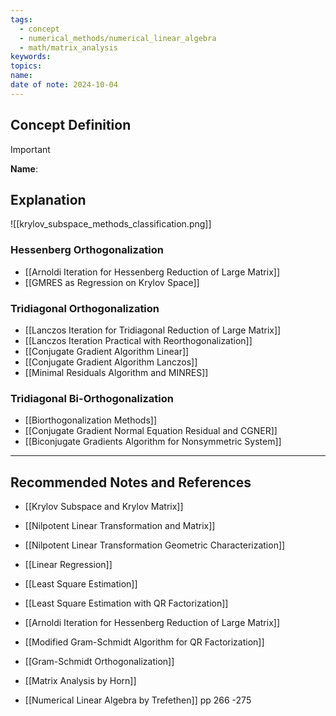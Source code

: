 ```yaml
---
tags:
  - concept
  - numerical_methods/numerical_linear_algebra
  - math/matrix_analysis
keywords: 
topics: 
name: 
date of note: 2024-10-04
---
```


## Concept Definition

>[!important]
>**Name**: 



## Explanation

![[krylov_subspace_methods_classification.png]]


### Hessenberg Orthogonalization

- [[Arnoldi Iteration for Hessenberg Reduction of Large Matrix]]
- [[GMRES as Regression on Krylov Space]]

### Tridiagonal Orthogonalization

- [[Lanczos Iteration for Tridiagonal Reduction of Large Matrix]]
- [[Lanczos Iteration Practical with Reorthogonalization]]
- [[Conjugate Gradient Algorithm Linear]]
- [[Conjugate Gradient Algorithm Lanczos]]
- [[Minimal Residuals Algorithm and MINRES]]


### Tridiagonal Bi-Orthogonalization

- [[Biorthogonalization Methods]]
- [[Conjugate Gradient Normal Equation Residual and CGNER]]
- [[Biconjugate Gradients Algorithm for Nonsymmetric System]]



-----------
##  Recommended Notes and References


- [[Krylov Subspace and Krylov Matrix]]
- [[Nilpotent Linear Transformation and Matrix]]
- [[Nilpotent Linear Transformation Geometric Characterization]]
- [[Linear Regression]]
- [[Least Square Estimation]]
- [[Least Square Estimation with QR Factorization]]

- [[Arnoldi Iteration for Hessenberg Reduction of Large Matrix]]
- [[Modified Gram-Schmidt Algorithm for QR Factorization]]
- [[Gram-Schmidt Orthogonalization]]

- [[Matrix Analysis by Horn]] 
- [[Numerical Linear Algebra by Trefethen]] pp 266 -275